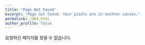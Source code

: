 ```yaml
---
title: "Page Not Found"
excerpt: "Page not found. Your pixels are in another canvas."
permalink: /404.html
author_profile: false
---
```


요청하신 페이지를 찾을 수 없습니다.

<script>
  var GOOG_FIXURL_LANG = 'en';
  var GOOG_FIXURL_SITE = 'https://sknsk.github.io'
</script>
<script src="https://linkhelp.clients.google.com/tbproxy/lh/wm/fixurl.js">
</script>
